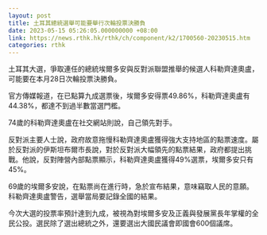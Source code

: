 ```yaml
---
layout: post
title: 土耳其總統選舉可能要舉行次輪投票決勝負
date: 2023-05-15 05:26:05.000000000 +08:00
link: https://news.rthk.hk/rthk/ch/component/k2/1700560-20230515.htm
categories: rthk
---
```


土耳其大選，爭取連任的總統埃爾多安與反對派聯盟推舉的候選人科勒齊達奧盧，可能要在本月28日次輪投票決勝負。

官方傳媒報道，在已點算九成選票後，埃爾多安得票49.86%，科勒齊達奧盧有44.38%，都達不到過半數當選門檻。

74歲的科勒齊達奧盧在社交網站則說，自己領先對手。

反對派主要人士說，政府故意拖慢科勒齊達奧盧獲得強大支持地區的點票速度。屬於反對派的伊斯坦布爾市長說，對於反對派大幅領先的點票結果，政府都提出挑戰。他說，反對陣營內部點票顯示，科勒齊達奧盧獲得49%選票，埃爾多安只有45%。

69歲的埃爾多安說，在點票尚在進行時，急於宣布結果，意味竊取人民的意願。科勒齊達奧盧警告，選舉當局要記錄全國的結果。

今次大選的投票率預計達到九成，被視為對埃爾多安及正義與發展黨長年掌權的全民公投。選民除了選出總統之外，還要選出大國民議會即國會600個議席。
